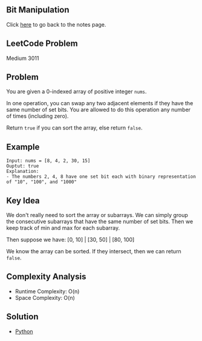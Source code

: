 ## Bit Manipulation
Click [here](../notes.md) to go back to the notes page.

## LeetCode Problem
Medium 3011

## Problem
You are given a 0-indexed array of positive integer `nums`.

In one operation, you can swap any two adjacent elements if they have the same number of set bits. You are allowed to do this operation any number of times (including zero).

Return `true` if you can sort the array, else return `false`.

## Example
```
Input: nums = [8, 4, 2, 30, 15]
Ouptut: true
Explanation:
- The numbers 2, 4, 8 have one set bit each with binary representation of "10", "100", and "1000"
```

## Key Idea
We don't really need to sort the array or subarrays. We can simply group the consecutive subarrays that have the same number of set bits. Then we keep track of min and max for each subarray.

Then suppose we have:
[0, 10] | [30, 50] | [80, 100]

We know the array can be sorted. If they intersect, then we can return `false`.

## Complexity Analysis
- Runtime Complexity: O(n)
- Space Complexity: O(n)

## Solution
- [Python](./solution.py)